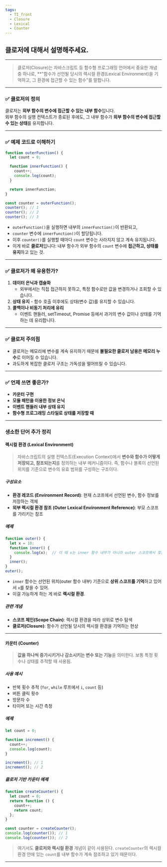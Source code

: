 ```yaml
---
tags:
  - TI_front
  - Closure
  - Lexical
  - Counter
---
```

## 클로저에 대해서 설명해주세요.

---

>클로저(Closure)는 자바스크립트 등 함수형 프로그래밍 언어에서 중요한 개념 중 하나로, **"함수가 선언될 당시의 렉시컬 환경(Lexical Environment)을 기억하고, 그 환경에 접근할 수 있는 함수"를 말합니다. 

---

### ✅ 클로저의 정의

클로저는 **외부 함수의 변수에 접근할 수 있는 내부 함수**입니다.  
외부 함수의 실행 컨텍스트가 종료된 후에도, 그 내부 함수가 **외부 함수의 변수에 접근할 수 있는 상태**를 유지합니다.

---

### ✅ 예제 코드로 이해하기

```javascript
function outerFunction() {
  let count = 0;

  function innerFunction() {
    count++;
    console.log(count);
  }

  return innerFunction;
}

const counter = outerFunction();
counter(); // 1
counter(); // 2
counter(); // 3

```

- `outerFunction()`을 실행하면 내부의 `innerFunction()`이 반환되고,
- `counter` 변수에 `innerFunction()`이 할당됩니다.
- 이후 `counter()`를 실행할 때마다 `count` 변수는 사라지지 않고 계속 유지됩니다.
- 이게 바로 **클로저**입니다: 내부 함수가 외부 함수의 `count` 변수에 **접근하고, 상태를 유지**하고 있는 것.

---

### ✅ 클로저가 왜 유용한가?

1. **데이터 은닉과 캡슐화**
    - 외부에서는 직접 접근하지 못하고, 특정 함수로만 값을 변경하거나 조회할 수 있습니다.
2. **상태 유지**
        - 함수 호출 이후에도 상태(변수 값)를 유지할 수 있습니다.
3. **콜백이나 비동기 처리에 유리**
    - 이벤트 핸들러, setTimeout, Promise 등에서 과거의 변수 값이나 상태를 기억하는 데 유리합니다.

---

### ✅ 클로저 주의점

- 클로저는 메모리에 변수를 계속 유지하기 때문에 **불필요한 클로저 남용은 메모리 누수**로 이어질 수 있습니다.
- 과도하게 복잡한 클로저 구조는 가독성을 떨어뜨릴 수 있습니다.

---

### ✅ 언제 쓰면 좋은가?

- **카운터 구현**
- **모듈 패턴을 이용한 정보 은닉**
- **이벤트 핸들러 내부 상태 유지**
- **함수형 프로그래밍 스타일로 상태를 저장할 때**

---


### 생소한 단어 추가 정리

#### **렉시컬 환경 (Lexical Environment)**

>자바스크립트의 실행 컨텍스트(Execution Context)에서 **변수와 함수가 어떻게 저장되고, 참조되는지**를 정의하는 내부 메커니즘이다. 즉, 함수나 블록이 선언된 위치를 기준으로 변수의 유효 범위를 구성하는 구조이다.

##### 구성요소

- **환경 레코드 (Environment Record)**: 현재 스코프에서 선언된 변수, 함수 정보를 저장하는 객체 
- **외부 렉시컬 환경 참조 (Outer Lexical Environment Reference)**: 부모 스코프를 가리키는 참조
##### 예제

```js
function outer() {
  let x = 10;
  function inner() {
    console.log(x);  // 이 때 x는 inner 함수 내부가 아니라 outer 스코프에서 찾음
  }
  inner();
}
outer();

```

- `inner` 함수는 선언된 위치(outer 함수 내부) 기준으로 **상위 스코프를 기억**하고 있어서 `x`를 찾을 수 있어.
- 이걸 가능하게 하는 게 바로 **렉시컬 환경**.

##### 관련 개념

- **스코프 체인(Scope Chain)**: 렉시컬 환경을 따라 상위로 변수 탐색
- **클로저(Closure)**: 함수가 선언될 당시의 렉시컬 환경을 기억하는 현상

---

#### **카운터 (Counter)**

>**값을 하나씩 증가시키거나 감소시키는 변수 또는 기능**을 의미한다. 보통 특정 횟수나 상태를 추적할 때 사용됨.

##### 사용 예시

- 반복 횟수 추적 (`for`, `while` 루프에서 `i`, `count` 등)
- 버튼 클릭 횟수
- 방문자 수
- 타이머 또는 시간 측정

##### 예제
```js
let count = 0;

function increment() {
  count++;
  console.log(count);
}

increment(); // 1
increment(); // 2

```

##### 클로저 기반 카운터 예제

```js
function createCounter() {
  let count = 0;
  return function () {
    count++;
    return count;
  };
}

const counter = createCounter();
console.log(counter()); // 1
console.log(counter()); // 2

```

> 여기서도 **클로저와 렉시컬 환경** 개념이 같이 사용된다. `createCounter`의 렉시컬 환경 안에 있는 `count`를 내부 함수가 계속 참조하고 있기 때문이다.

---
